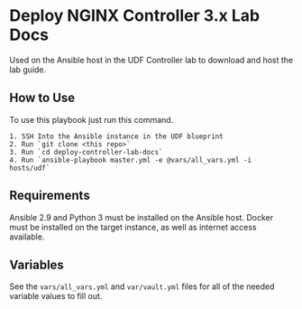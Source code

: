 Deploy NGINX Controller 3.x Lab Docs
====================================

Used on the Ansible host in the UDF Controller lab to download and host the lab guide.


How to Use
------------

To use this playbook just run this command.

	1. SSH Into the Ansible instance in the UDF blueprint
	2. Run `git clone <this repo>`
	3. Run `cd deploy-controller-lab-docs`
	4. Run `ansible-playbook master.yml -e @vars/all_vars.yml -i hosts/udf`

Requirements
------------

Ansible 2.9 and Python 3 must be installed on the Ansible host. Docker must be installed on the target instance, as well as internet access available.

Variables
------------

See the `vars/all_vars.yml` and `var/vault.yml` files for all of the needed variable values to fill out.
